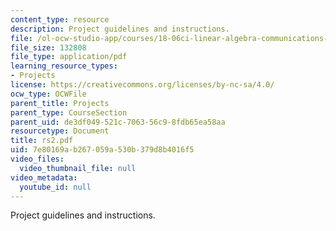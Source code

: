 ```yaml
---
content_type: resource
description: Project guidelines and instructions.
file: /ol-ocw-studio-app/courses/18-06ci-linear-algebra-communications-intensive-spring-2004/7e80169ab267059a530b379d8b4016f5_rs2.pdf
file_size: 132808
file_type: application/pdf
learning_resource_types:
- Projects
license: https://creativecommons.org/licenses/by-nc-sa/4.0/
ocw_type: OCWFile
parent_title: Projects
parent_type: CourseSection
parent_uid: de3df049-521c-7063-56c9-8fdb65ea58aa
resourcetype: Document
title: rs2.pdf
uid: 7e80169a-b267-059a-530b-379d8b4016f5
video_files:
  video_thumbnail_file: null
video_metadata:
  youtube_id: null
---
```

Project guidelines and instructions.